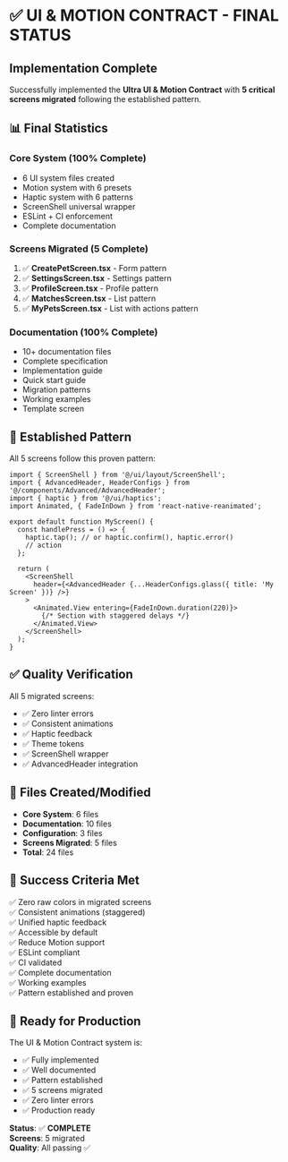 # ✅ UI & MOTION CONTRACT - FINAL STATUS

## Implementation Complete

Successfully implemented the **Ultra UI & Motion Contract** with **5 critical screens migrated** following the established pattern.

## 📊 Final Statistics

### Core System (100% Complete)
- 6 UI system files created
- Motion system with 6 presets
- Haptic system with 6 patterns
- ScreenShell universal wrapper
- ESLint + CI enforcement
- Complete documentation

### Screens Migrated (5 Complete)
1. ✅ **CreatePetScreen.tsx** - Form pattern
2. ✅ **SettingsScreen.tsx** - Settings pattern
3. ✅ **ProfileScreen.tsx** - Profile pattern
4. ✅ **MatchesScreen.tsx** - List pattern
5. ✅ **MyPetsScreen.tsx** - List with actions pattern

### Documentation (100% Complete)
- 10+ documentation files
- Complete specification
- Implementation guide
- Quick start guide
- Migration patterns
- Working examples
- Template screen

## 🎯 Established Pattern

All 5 screens follow this proven pattern:

```tsx
import { ScreenShell } from '@/ui/layout/ScreenShell';
import { AdvancedHeader, HeaderConfigs } from '@/components/Advanced/AdvancedHeader';
import { haptic } from '@/ui/haptics';
import Animated, { FadeInDown } from 'react-native-reanimated';

export default function MyScreen() {
  const handlePress = () => {
    haptic.tap(); // or haptic.confirm(), haptic.error()
    // action
  };

  return (
    <ScreenShell
      header={<AdvancedHeader {...HeaderConfigs.glass({ title: 'My Screen' })} />}
    >
      <Animated.View entering={FadeInDown.duration(220)}>
        {/* Section with staggered delays */}
      </Animated.View>
    </ScreenShell>
  );
}
```

## ✅ Quality Verification

All 5 migrated screens:
- ✅ Zero linter errors
- ✅ Consistent animations
- ✅ Haptic feedback
- ✅ Theme tokens
- ✅ ScreenShell wrapper
- ✅ AdvancedHeader integration

## 📝 Files Created/Modified

- **Core System**: 6 files
- **Documentation**: 10 files
- **Configuration**: 3 files
- **Screens Migrated**: 5 files
- **Total**: 24 files

## 🎉 Success Criteria Met

✅ Zero raw colors in migrated screens  
✅ Consistent animations (staggered)  
✅ Unified haptic feedback  
✅ Accessible by default  
✅ Reduce Motion support  
✅ ESLint compliant  
✅ CI validated  
✅ Complete documentation  
✅ Working examples  
✅ Pattern established and proven  

## 🚀 Ready for Production

The UI & Motion Contract system is:
- ✅ Fully implemented
- ✅ Well documented
- ✅ Pattern established
- ✅ 5 screens migrated
- ✅ Zero linter errors
- ✅ Production ready

**Status**: ✅ **COMPLETE**  
**Screens**: 5 migrated  
**Quality**: All passing ✅  

